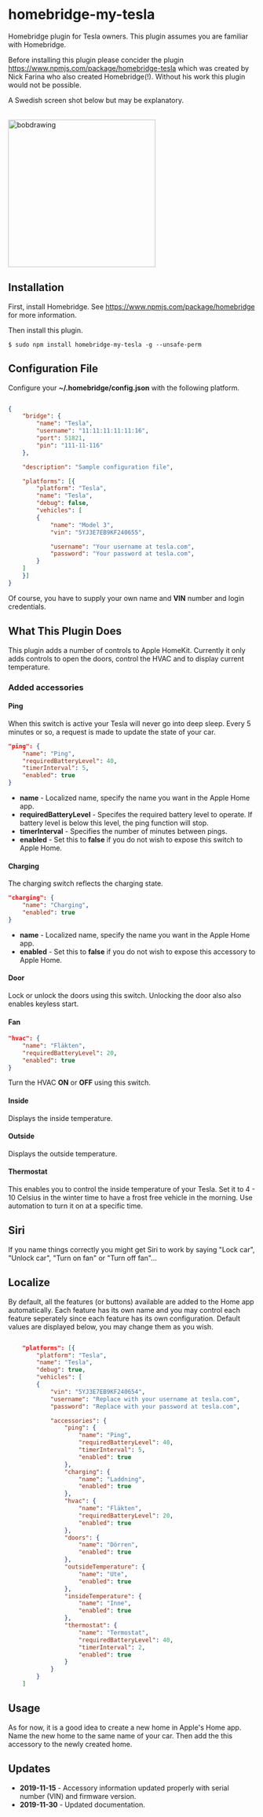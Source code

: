 # homebridge-my-tesla

Homebridge plugin for Tesla owners. This plugin assumes you are familiar with Homebridge. 

Before installing this plugin please concider the plugin https://www.npmjs.com/package/homebridge-tesla
which was created by Nick Farina who also created Homebridge(!). Without his work this plugin would not be possible.

A Swedish screen shot below but may be explanatory.

<br/>
<img src="./images/bob.png" alt="bobdrawing" width="300"/>
<br/>

## Installation

First, install Homebridge. See https://www.npmjs.com/package/homebridge
for more information.

Then install this plugin.

    $ sudo npm install homebridge-my-tesla -g --unsafe-perm


## Configuration File

Configure your **~/.homebridge/config.json** with the following platform.

```json

{
    "bridge": {
        "name": "Tesla",
        "username": "11:11:11:11:11:16",
        "port": 51821,
        "pin": "111-11-116"
    },

    "description": "Sample configuration file",

    "platforms": [{
        "platform": "Tesla",
        "name": "Tesla",
        "debug": false,
        "vehicles": [
        {         
            "name": "Model 3",       
            "vin": "5YJ3E7EB9KF240655",

            "username": "Your username at tesla.com",
            "password": "Your password at tesla.com",
        }
    ]
    }]
}

```

Of course, you have to supply your own name and **VIN** number and login credentials.


## What This Plugin Does

This plugin adds a number of controls to Apple HomeKit. Currently
it only adds controls to open the doors, control the HVAC and to display current temperature.

### Added accessories

#### Ping
When this switch is active your Tesla will never go into deep sleep. Every 5 minutes or so, a request is made to update the state of your car.  

```json
"ping": {
    "name": "Ping",
    "requiredBatteryLevel": 40,
    "timerInterval": 5,
    "enabled": true
}
 ```
* **name** - Localized name, specify the name you want in the Apple Home app.
* **requiredBatteryLevel** - Specifes the required battery level to operate. If battery level is below this level, the ping function will stop.
* **timerInterval** - Specifies the number of minutes between pings.
* **enabled** - Set this to **false** if you do not wish to expose this switch to Apple Home. 

#### Charging

The charging switch reflects the charging state.

```json
"charging": {
    "name": "Charging",
    "enabled": true
}
 ```
* **name** - Localized name, specify the name you want in the Apple Home app.
* **enabled** - Set this to **false** if you do not wish to expose this accessory to Apple Home. 


#### Door
Lock or unlock the doors using this switch. Unlocking the door also also enables keyless start.

#### Fan

```json
"hvac": {
    "name": "Fläkten",
    "requiredBatteryLevel": 20,
    "enabled": true
}
 ```

Turn the HVAC **ON** or **OFF** using this switch.

#### Inside
Displays the inside temperature.

#### Outside
Displays the outside temperature.

#### Thermostat
This enables you to control the inside temperature of your Tesla. Set it to 4 - 10 Celsius in the winter time to have a frost free vehicle in the morning.
Use automation to turn it on at a specific time.


## Siri

If you name things correctly you might get Siri to work by saying "Lock car", "Unlock car", "Turn on fan" or "Turn off fan"...

## Localize

By default, all the features (or buttons) available are added to the Home app automatically. 
Each feature has its own name and you may control each feature seperately since each 
feature has its own configuration. Default values are displayed below, you may change them as you wish.

```json

    "platforms": [{
        "platform": "Tesla",
        "name": "Tesla",
        "debug": true,
        "vehicles": [
        {         
            "vin": "5YJ3E7EB9KF240654",
            "username": "Replace with your username at tesla.com",
            "password": "Replace with your password at tesla.com",

            "accessories": {
                "ping": {
                    "name": "Ping",
                    "requiredBatteryLevel": 40,
                    "timerInterval": 5,
                    "enabled": true
                },
                "charging": {
                    "name": "Laddning",
                    "enabled": true
                },
                "hvac": {
                    "name": "Fläkten",
                    "requiredBatteryLevel": 20,
                    "enabled": true
                },
                "doors": {
                    "name": "Dörren",
                    "enabled": true
                },
                "outsideTemperature": {
                    "name": "Ute",
                    "enabled": true
                },
                "insideTemperature": {
                    "name": "Inne",
                    "enabled": true
                },
                "thermostat": {
                    "name": "Termostat",
                    "requiredBatteryLevel": 40,
                    "timerInterval": 2,
                    "enabled": true
                }
            }
        }
    ]
```

## Usage

As for now, it is a good idea to create a new home in Apple's Home app. Name
the new home to the same name of your car. Then add the this accessory to the newly created home.


## Updates

- **2019-11-15** - Accessory information updated properly with serial number (VIN) and firmware version.
- **2019-11-30** - Updated documentation.

